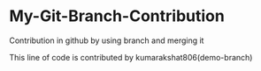 # My-Git-Branch-Contribution
Contribution in github by using branch and merging it

This line of code is contributed by kumarakshat806(demo-branch)
